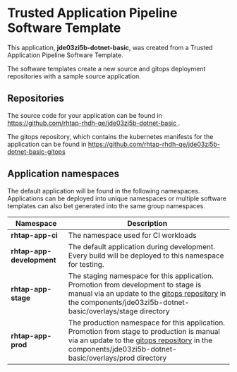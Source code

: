 # Trusted Application Pipeline Software Template

This application, **jde03zi5b-dotnet-basic**, was created from a Trusted Application Pipeline Software Template.

The software templates create a new source and gitops deployment repositories with a sample source application. 

## Repositories

The source code for your application can be found in [https://github.com/rhtap-rhdh-qe/jde03zi5b-dotnet-basic ](https://github.com/rhtap-rhdh-qe/jde03zi5b-dotnet-basic ).
 
The gitops repository, which contains the kubernetes manifests for the application can be found in 
[https://github.com/rhtap-rhdh-qe/jde03zi5b-dotnet-basic-gitops ](https://github.com/rhtap-rhdh-qe/jde03zi5b-dotnet-basic-gitops ) 

## Application namespaces 

The default application will be found in the following namespaces. Applications can be deployed into unique namespaces or multiple software templates can also bet generated into the same group namespaces.  

|  Namespace   |  Description   |  
| -------- | -------- |
| **rhtap-app-ci** | The namespace used for CI workloads |
| **rhtap-app-development** | The default application during development. Every build will be deployed to this namespace for testing. |
| **rhtap-app-stage** | The staging namespace for this application. Promotion from development to stage is manual via an update to the [gitops repository](https://github.com/rhtap-rhdh-qe/jde03zi5b-dotnet-basic-gitops ) in the components/jde03zi5b-dotnet-basic/overlays/stage directory |
| **rhtap-app-prod** | The production namespace for this application. Promotion from stage to production is manual via an update to the [gitops repository](https://github.com/rhtap-rhdh-qe/jde03zi5b-dotnet-basic-gitops ) in the components/jde03zi5b-dotnet-basic/overlays/prod directory |